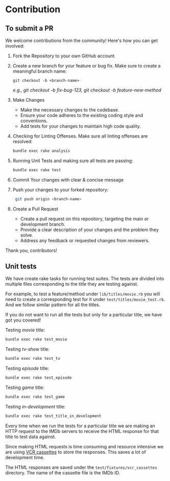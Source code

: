# Contribution

## To submit a PR

We welcome contributions from the community! Here's how you can get involved:

1. Fork the Repository to your own GitHub account.

2. Create a new branch for your feature or bug fix. Make sure to create a meaningful branch name:

   ```git
   git checkout -b <branch-name>
   ```

   _e.g., git checkout -b fix-bug-123, git checkout -b feature-new-method_

3. Make Changes

   - Make the necessary changes to the codebase.
   - Ensure your code adheres to the existing coding style and conventions.
   - Add tests for your changes to maintain high code quality.

4. Checking for Linting Offenses. Make sure all linting offenses are resolved:

   ```bash
   bundle exec rake analysis
   ```

5. Running Unit Tests and making sure all tests are passing:

   ```bash
   bundle exec rake test
   ```

6. Commit Your changes with clear & concise message

7. Push your changes to your forked repository:

   ```bash
    git push origin <branch-name>
   ```

8. Create a Pull Request

   - Create a pull request on this repository, targeting the main or development branch.
   - Provide a clear description of your changes and the problem they solve.
   - Address any feedback or requested changes from reviewers.

Thank you, contributors!

## Unit tests

We have create rake tasks for running test suites. The tests are divided into multiple files corresponding to the title they are testing against.

For example, to test a feature/method under `lib/titles/movie.rb` you will need to create a corresponding test for it under `test/titles/movie_test.rb`. And we follow similar pattern for all the titles.

If you do not want to run all the tests but only for a particular title, we have got you covered!

Testing _movie_ title:

```bash
bundle exec rake test_movie
```

Testing _tv-show_ title:

```bash
bundle exec rake test_tv
```

Testing _episode_ title:

```bash
bundle exec rake test_episode
```

Testing _game_ title:

```bash
bundle exec rake test_game
```

Testing _in-development_ title:

```bash
bundle exec rake test_title_in_development
```

Every time when we run the tests for a particular title we are making an HTTP request to the IMDb servers to receive the HTML response for that title to test data against.

Since making HTML requests is time consuming and resource intensive we are using [VCR cassettes](https://github.com/vcr/vcr) to store the responses. This saves a lot of development time.

The HTML responses are saved under the `test/fixtures/vcr_cassettes` directory. The name of the cassette file is the IMDb ID.
